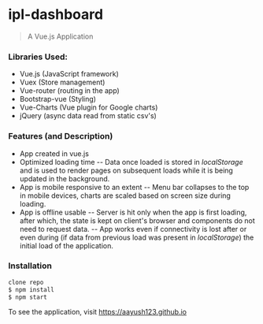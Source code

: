 # ipl-dashboard
> A Vue.js Application

### Libraries Used:
  - Vue.js (JavaScript framework)
  - Vuex (Store management)
  - Vue-router (routing in the app)
  - Bootstrap-vue (Styling)
  - Vue-Charts (Vue plugin for Google charts)
  - jQuery (async data read from static csv's)

### Features (and Description)

  - App created in vue.js
  - Optimized loading time
  -- Data once loaded is stored in *localStorage* and is used to render pages on subsequent loads while it is being updated in the background.
- App is mobile responsive to an extent
-- Menu bar collapses to the top in mobile devices, charts are scaled based on screen size during loading.
- App is offline usable
-- Server is hit only when the app is first loading, after which, the state is kept on client's browser and components do not need to request data.
-- App works even if connectivity is lost after or even during (if data from previous load was present in *localStorage*) the initial load of the application.

### Installation

```sh
clone repo
$ npm install
$ npm start
```

To see the application, visit https://aayush123.github.io
